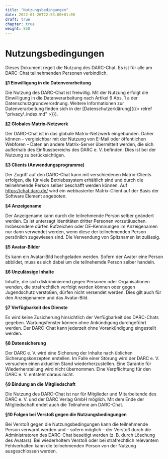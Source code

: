 ```yaml
---
title: "Nutzungsbedingungen"
date: 2022-01-26T22:53:00+01:00
draft: true
chapter: true
weight: 850
---
```


# Nutzungs&shy;bedingungen

Dieses Dokument regelt die Nutzung des DARC-Chat. Es ist für alle am DARC-Chat teilnehmenden Personen verbindlich.

**§1 Einwilligung in die Datenverarbeitung**

Die Nutzung des DARC-Chat ist freiwillig. Mit der Nutzung erfolgt die Einwilligung in die Datenverarbeitung nach Artikel 6 Abs. 1 a der Datenschutzgrundverordnung. Weitere Informationen zur Datenverarbeitung finden sich in der [Datenschutzerklärung]({{< relref "privacy/_index.md" >}}).

**§2 Globales Matrix-Netzwerk**

Der DARC-Chat ist in das globale Matrix-Netzwerk eingebunden. Daher können &ndash; vergleichbar mit der Nutzung von E-Mail oder öffentlichen Webforen &ndash; Daten an andere Matrix-Server übermittelt werden, die sich außerhalb des Einflussbereichs des DARC&nbsp;e.&nbsp;V. befinden. Dies ist bei der Nutzung zu berücksichtigen.

**§3 Clients (Anwendungsprogramme)**

Der Zugriff auf den DARC-Chat kann mit verschiedenen Matrix-Clients erfolgen, die für viele Betriebssystem erhältlich sind und durch die teilnehmende Person selber beschafft werden können. Auf https://chat.darc.de/ wird ein webbasierter Matrix-Client auf der Basis der Software Element angeboten.

**§4 Anzeigename**

Der Anzeigename kann durch die teilnehmende Person selber geändert werden. Es ist untersagt Identitäten dritter Personen vorzutäuschen. Insbesondere dürfen Rufzeichen oder DE-Kennnungen im Anzeigenamen nur dann verwendet werden, wenn diese der teilnehmenden Person persönlich zugewiesen sind. Die Verwendung von Spitznamen ist zulässig. 

**§5 Avatar-Bilder**

Es kann ein Avatar-Bild hochgeladen werden. Sofern der Avater eine Person abbildet, muss es sich dabei um die teilnehemde Person selber handeln. 

**§6 Unzulässige Inhalte**

Inhalte, die sich diskriminierend gegen Personen oder Organisationen wenden, die strafrechtlich verfolgt werden können oder gegen Jugendschutz verstoßen, dürfen nicht versendet werden. Dies gilt auch für den Anzeigenamen und das Avatar-Bild.

**§7 Verfügbarkeit des Dienste**

Es wird keine Zusicherung hinsichtlich der Verfügbarkeit des DARC-Chats gegeben. Wartungsfenster können ohne Ankündigung durchgeführt werden. Der DARC-Chat kann jederzeit ohne Vorankündigung eingestellt werden.

**§8 Datensicherung**

Der DARC&nbsp;e.&nbsp;V. wird eine Sicherung der Inhalte nach üblichen Sicherungskonzepten erstellen. Im Falle einer Störung wird der DARC&nbsp;e.&nbsp;V. versuchen einen aktuellen Stand wiederherzustellen. Eine Garantie für Wiederherstellung wird nicht übernommen. Eine Verpflichtung für den DARC&nbsp;e.&nbsp;V. entsteht daraus nicht. 

**§9 Bindung an die Mitgliedschaft**

Die Nutzung des DARC-Chat ist nur für Mitglieder und Mitarbeitende des DARC&nbsp;e.&nbsp;V. und der DARC&nbsp;Verlag&nbsp;GmbH möglich. Mit dem Ende der Mitgliedschaft endet auch die Teilnahme am DARC-Chat.

**§10 Folgen bei Verstoß gegen die Nutzungsbedingungen**

Bei Verstoß gegen die Nutzungsbedingungen kann die teilnehmende Person verwarnt werden und &ndash; sofern möglich &ndash; der Verstoß durch die Administratoren des DARC-Chat beseitigt werden (z. B. durch Löschung des Avatars). Bei wiederholtem Verstoß oder bei strafrechtlich relevantem Fehlverhalten kann die teilnehmenden Person von der Nutzung ausgeschlossen werden.
